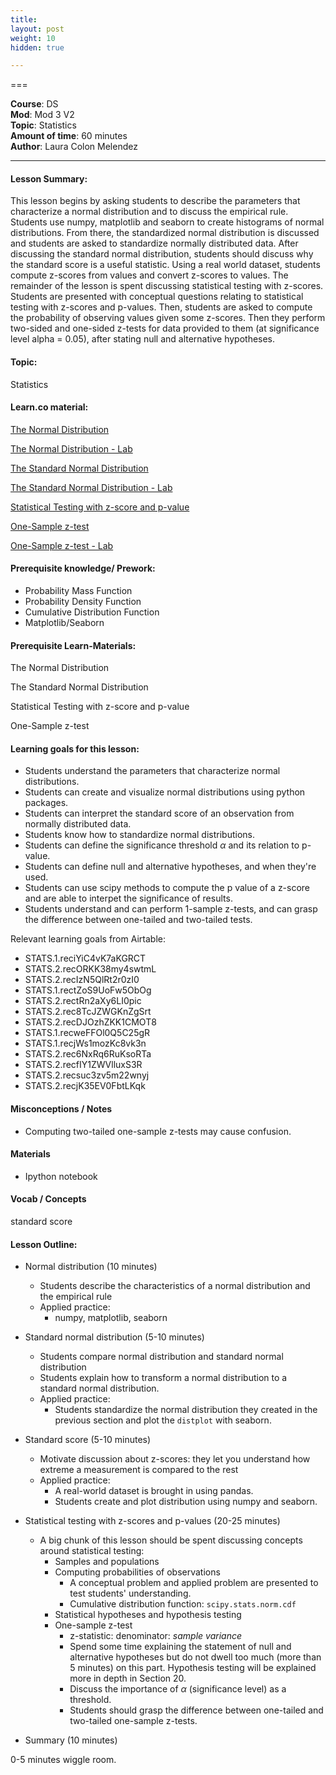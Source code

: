 ```yaml
---
title: 
layout: post
weight: 10
hidden: true

---
```


===

**Course**: DS  <br/>
**Mod**: Mod 3 V2              <br/>
**Topic**: Statistics   <br/>
**Amount of time**:  60 minutes  <br/>
**Author**: Laura Colon Melendez

------

#### Lesson Summary:

This lesson begins by asking students to describe the parameters that characterize a normal distribution and to discuss the empirical rule. Students use numpy, matplotlib and seaborn to create histograms of normal distributions. From there, the standardized normal distribution is discussed and students are asked to standardize normally distributed data. After discussing the standard normal distribution, students should discuss why the standard score is a useful statistic. Using a real world dataset, students compute z-scores from values and convert z-scores to values. The remainder of the lesson is spent discussing statistical testing with z-scores. Students are presented with conceptual questions relating to statistical testing with z-scores and p-values. Then, students are asked to compute the probability of observing values given some z-scores. Then they perform two-sided and one-sided z-tests for data provided to them (at significance level alpha = 0.05), after stating null and alternative hypotheses. 


#### Topic:

Statistics

#### Learn.co material:

[The Normal Distribution](https://github.com/learn-co-curriculum/dsc-normal-distribution)

[The Normal Distribution - Lab](https://github.com/learn-co-curriculum/dsc-normal-distribution-lab)

[The Standard Normal Distribution](https://github.com/learn-co-curriculum/dsc-standard-normal-distribution)

[The Standard Normal Distribution - Lab](https://github.com/learn-co-curriculum/dsc-standard-normal-distribution-lab)

[Statistical Testing with z-score and p-value](https://github.com/learn-co-curriculum/dsc-z-score-p-value)

[One-Sample z-test](https://github.com/learn-co-curriculum/dsc-one-sample-z-test)

[One-Sample z-test - Lab](https://github.com/learn-co-curriculum/dsc-one-sample-z-test-lab)

#### Prerequisite knowledge/ Prework:

- Probability Mass Function
- Probability Density Function
- Cumulative Distribution Function
- Matplotlib/Seaborn

#### Prerequisite Learn-Materials:

The Normal Distribution

The Standard Normal Distribution

Statistical Testing with z-score and p-value 

One-Sample z-test 

#### Learning goals for this lesson: 

* Students understand the parameters that characterize normal distributions.
* Students can create and visualize normal distributions using python packages. 
* Students can interpret the standard score of an observation from normally distributed data.
* Students know how to standardize normal distributions. 
* Students can define the significance threshold $\alpha$ and its relation to p-value. 
* Students can define null and alternative hypotheses, and when they're used. 
* Students can use scipy methods to compute the p value of a z-score and are able to interpet the significance of results. 
* Students understand and can perform 1-sample z-tests, and can grasp the difference between one-tailed and two-tailed tests.  

Relevant learning goals from Airtable: 

* STATS.1.reciYiC4vK7aKGRCT
* STATS.2.recORKK38my4swtmL
* STATS.2.recIzN5QlRt2r0zI0
* STATS.1.rectZoS9UoFw5ObOg
* STATS.2.rectRn2aXy6LI0pic
* STATS.2.rec8TcJZWGKnZgSrt
* STATS.2.recDJOzhZKK1CMOT8
* STATS.1.recweFFOl0Q5C25gR
* STATS.1.recjWs1mozKc8vk3n
* STATS.2.rec6NxRq6RuKsoRTa
* STATS.2.recfIY1ZWVlluxS3R
* STATS.2.recsuc3zv5m22wnyj
* STATS.2.recjK35EV0FbtLKqk

#### Misconceptions / Notes

* Computing two-tailed one-sample z-tests may cause confusion.  

#### Materials

- Ipython notebook

#### Vocab / Concepts 

standard score

#### Lesson Outline:

* Normal distribution (10 minutes) 
    * Students describe the characteristics of a normal distribution and the empirical rule  
    * Applied practice:
        * numpy, matplotlib, seaborn
        
* Standard normal distribution (5-10 minutes)
    * Students compare normal distribution and standard normal distribution  
    * Students explain how to transform a normal distribution to a standard normal distribution. 
    * Applied practice: 
        * Students standardize the normal distribution they created in the previous section and plot the `distplot` with seaborn.
        
* Standard score (5-10 minutes)
    * Motivate discussion about z-scores: they let you understand how extreme a measurement is compared to the rest  
    * Applied practice:
        * A real-world dataset is brought in using pandas. 
        * Students create and plot distribution using numpy and seaborn. 

* Statistical testing with z-scores and p-values (20-25 minutes)
    * A big chunk of this lesson should be spent discussing concepts around statistical testing:
        * Samples and populations
        * Computing probabilities of observations
            * A conceptual problem and applied problem are presented to test students' understanding. 
            * Cumulative distribution function: `scipy.stats.norm.cdf` 
        * Statistical hypotheses and hypothesis testing
        * One-sample z-test
            * z-statistic: denominator: _sample variance_
            * Spend some time explaining the statement of null and alternative hypotheses but do not dwell too much (more than 5 minutes) on this part. Hypothesis testing will be explained more in depth in Section 20. 
            * Discuss the importance of $\alpha$ (significance level) as a threshold.
            * Students should grasp the difference between one-tailed and two-tailed one-sample z-tests. 

* Summary (10 minutes)

0-5 minutes wiggle room.